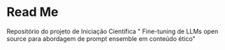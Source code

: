 # Read Me
Repositório do projeto de Iniciação Científica " Fine-tuning de LLMs open source para abordagem de prompt ensemble em conteúdo ético"
